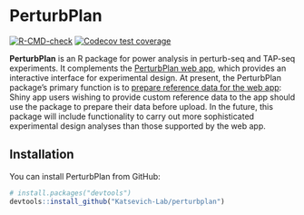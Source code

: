 
<!-- README.md is generated from README.Rmd. Please edit that file -->
<!-- <img src="man/figures/logo.png" style="float: right; margin-top: 5px;" width="150" alt=""> -->

# PerturbPlan

<!-- badges: start -->

[![R-CMD-check](https://github.com/Katsevich-Lab/perturbplan/actions/workflows/R-CMD-check.yaml/badge.svg)](https://github.com/Katsevich-Lab/perturbplan/actions/workflows/R-CMD-check.yaml)
[![Codecov test
coverage](https://codecov.io/gh/Katsevich-Lab/perturbplan/branch/main/graph/badge.svg)](https://app.codecov.io/gh/Katsevich-Lab/perturbplan?branch=main)

<!-- badges: end -->

**PerturbPlan** is an R package for power analysis in perturb-seq and
TAP-seq experiments. It complements the [PerturbPlan web
app](https://katsevich-lab-perturbplan.share.connect.posit.cloud/),
which provides an interactive interface for experimental design. At
present, the PerturbPlan package’s primary function is to [prepare
reference data for the web app](articles/preprocess-reference.html):
Shiny app users wishing to provide custom reference data to the app
should use the package to prepare their data before upload. In the
future, this package will include functionality to carry out more
sophisticated experimental design analyses than those supported by the
web app.

<!-- 2. **[Advanced Prospective Power Analysis](articles/prospective-power.html)** - While the app helps users address 11 of the most commonly encountered experimental design questions, the package supports more sophisticated analyses. -->
<!-- 3. **[Retrospective Power Analysis](articles/posthoc.html)** - In addition to experimental design---based on prospective power analysis---the package also supports retrospective  power analysis. -->

## Installation

You can install PerturbPlan from GitHub:

``` r
# install.packages("devtools")
devtools::install_github("Katsevich-Lab/perturbplan")
```
